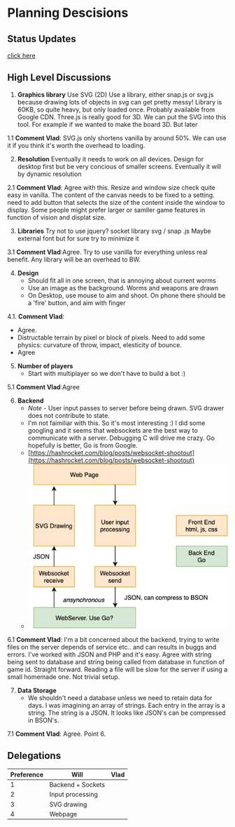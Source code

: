 # Planning Descisions

## Status Updates

[click here](status/README.md)

## High Level Discussions

1. **Graphics library**
Use SVG (2D)
Use a library, either snap.js or svg.js because drawing lots of objects in svg can get pretty messy! Library is 60KB, so quite heavy, but only loaded once. Probably available from Google CDN.
Three.js is really good for 3D. We can put the SVG into this tool. For example if we wanted to make the board 3D. But later

1.1 **Comment Vlad**: SVG.js only shortens vanilla by around 50%. We can use it if you think it's worth the overhead to loading.

2. **Resolution**
Eventually it needs to work on all devices. Design for desktop first but be very concious of smaller screens. Eventually it will by dynamic resolution

2.1 **Comment Vlad**: Agree with this. Resize and window size check quite easy in vanilla. The content of the canvas needs to be fixed to a setting. need to add button that selects the size of the content inside the window to display. Some people might prefer larger or samller game features in function of vision and displat size.

3. **Libraries**
Try not to use jquery?
socket library
svg / snap .js
Maybe external font
but for sure try to minimize it

3.1 **Comment Vlad**:Agree. Try to use vanilla for everything unless real benefit. Any library will be an overhead to BW. 

4. **Design**
   * Should fit all in one screen, that is annoying about current worms
   * Use an image as the background. Worms and weapons are drawn
   * On Desktop, use mouse to aim and shoot. On phone there should be a 'fire' button, and aim with finger
   
4.1. **Comment Vlad**:
   * Agree. 
   * Distructable terrain by pixel or block of pixels. Need to add some physics: curvature of throw, impact, elesticity of bounce.
   * Agree

5. **Number of players**
   * Start with multiplayer so we don't have to build a bot :)
   
5.1 **Comment Vlad**:Agree

6. **Backend**
   * *Note* - User input passes to server before being drawn. SVG drawer does not contribute to state.
   * I'm not faimiliar with this. So it's most interesting :) I did some googling and it seems that websockets are the best way to communicate with a server. Debugging C will drive me crazy. Go hopefully is better, Go is from Google.
   * [https://hashrocket.com/blog/posts/websocket-shootout](https://hashrocket.com/blog/posts/websocket-shootout)
   * ![Top Level Diagram](TopLevelDiagram.png "Logo Title Text 1")
  
6.1 **Comment Vlad**: I'm a bit concerned about the backend, trying to write files on the server depends of service etc.. and can results in buggs and errors. I've worked with JSON and PHP and it's easy. Agree with string being sent to database and string being called from database in function of game id. Straight forward. Reading a file will be slow for the server if using a small homemade one. Not trivial setup. 

7. **Data Storage**
   * We shouldn't need a database unless we need to retain data for days. I was imagining an array of strings. Each entry in the array is a string. The string is a JSON. It looks like JSON's can be compressed in BSON's.

7.1 **Comment Vlad**: Agree. Point 6.

## Delegations

| Preference | Will              | Vlad |
|------------|-------------------|------|
| 1          | Backend + Sockets |      |
| 2          | Input processing  |      |
| 3          | SVG drawing       |      |
| 4          | Webpage           |      |
